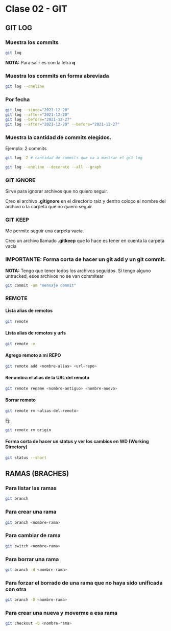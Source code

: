 # Clase 02 - GIT

## GIT LOG

### Muestra los commits
```sh
git log
```
**NOTA:** Para salir es con la letra **q**


### Muestra los commits en forma abreviada
```sh
git log --oneline
```
### Por fecha

```sh
git log --since="2021-12-20" 
git log --after="2021-12-20" 
git log --before="2021-12-27"
git log --after="2021-12-20" --before="2021-12-27"
```
### Muestra la cantidad de commits elegidos. 

Ejemplo: 2 commits

```sh
git log -2 # cantidad de commits que va a mostrar el git log
```

```sh
git log --oneline --decorate --all --graph
```

### GIT IGNORE
Sirve para ignorar archivos que no quiero seguir.

Creo el archivo **.gitignore** en el directorio raíz y dentro coloco el nombre del archivo o la carpeta que no quiero seguir. 


### GIT KEEP
Me permite seguir una carpeta vacia.

Creo un archivo llamado **.gitkeep** que lo hace es tener en cuenta la carpeta vacia

### IMPORTANTE: Forma corta de hacer un git add y un git commit.
**NOTA:** Tengo que tener todos los archivos seguidos. Si tengo alguno untracked, esos archivos no se van commitear

```sh
git commit -am "mensaje commit"
```

### REMOTE

#### Lista alias de remotos
```sh
git remote
```
#### Lista alias de remotos y urls
```sh
git remote -v
```

#### Agrego remoto a mi REPO
```sh
git remote add <nombre-alias> <url-repo>
```

#### Renombra el alias de la URL del remoto
```sh
git remote rename <nombre-antiguo> <nombre-nuevo>
```

#### Borrar remoto
```sh
git remote rm <alias-del-remoto>
```

Ej:

```sh
git remote rm origin
```

#### Forma corta de hacer un status y ver los cambios en WD (Working Directory)

```sh
git status --short
```

## RAMAS (BRACHES)

### Para listar las ramas
```sh
git branch
```
### Para crear una rama
```sh
git branch <nombre-rama>
```

### Para cambiar de rama
```sh
git switch <nombre-rama>
```

### Para borrar una rama
```sh
git branch -d <nombre-rama>
```

### Para forzar el borrado de una rama que no haya sido unificada con otra

```sh
git branch -D <nombre-rama>
```

### Para crear una nueva y moverme a esa rama
```sh
git checkout -b <nombre-rama>
```
